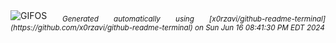 <div align="justify">
<picture>
    <source media="(prefers-color-scheme: dark)" srcset="https://i.ibb.co/yqt9wwK/output-gif.gif">
    <source media="(prefers-color-scheme: light)" srcset="https://i.ibb.co/yqt9wwK/output-gif.gif">
    <img alt="GIFOS" src="https://i.ibb.co/yqt9wwK/output-gif.gif">
</picture>
<sub><i>Generated automatically using [x0rzavi/github-readme-terminal](https://github.com/x0rzavi/github-readme-terminal) on Sun Jun 16 08:41:30 PM EDT 2024</i></sub>
</div>

<!--  -->